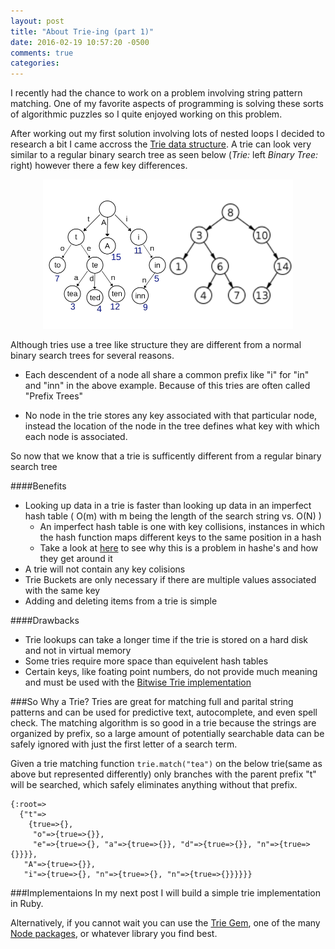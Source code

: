 ```yaml
---
layout: post
title: "About Trie-ing (part 1)"
date: 2016-02-19 10:57:20 -0500
comments: true
categories: 
---
```


I recently had the chance to work on a problem involving string pattern matching. One of my favorite aspects of programming is solving these sorts of algorithmic puzzles so I quite enjoyed working on this problem.

After working out my first solution involving lots of nested loops I decided to research a bit I came accross the [Trie data structure](https://en.wikipedia.org/wiki/Trie). A trie can look very similar to a regular binary search tree as seen below (_Trie:_ left _Binary Tree:_ right) however there a few key differences.

<div style="text-align:center"><img src ="https://raw.githubusercontent.com/BenjaGross/BenjaGross.github.io/master/images/trie_bst_comp.png"></div>

Although tries use a tree like structure they are different from a normal binary search trees for several reasons.

+ Each descendent of a node all share a common prefix like "i" for  "in" and "inn" in the above example. Because of this tries are often called "Prefix Trees"

+ No node in the trie stores any key associated with that particular node, instead the location of the node in the tree defines what key with which each node is associated.

So now that we know that a trie is sufficently different from a regular binary search tree 

####Benefits
* Looking up data in a trie is faster than looking up data in an imperfect hash table ( O(m) with m being the length of the search string vs. O(N) ) 
	* An imperfect hash table is one with key collisions, instances in which the hash function maps different keys to the same position in a hash	
	* Take a look at [here](https://en.wikipedia.org/wiki/Hash_table#Collision_resolution) to see why this is a problem in hashe's and how they get around it
*  A trie will not contain any key colisions 
*  Trie Buckets are only necessary if there are multiple values associated with the same key
* Adding and deleting items from a trie is simple

####Drawbacks
* Trie lookups can take a longer time if the trie is stored on a hard disk and not in virtual memory
* Some tries require more space than equivelent hash tables
* Certain keys, like foating point numbers, do not provide much meaning and must be used with the [Bitwise Trie implementation](https://en.wikipedia.org/wiki/Trie#Bitwise_tries)

###So Why a Trie?
Tries are great for matching full and parital string patterns and can be used for predictive text, autocomplete, and even spell check. The matching algorithm is so good in a trie because the strings are organized by prefix, so a large amount of potentially searchable data can be safely ignored with just the first letter of a search term. 

Given a trie matching function `trie.match("tea")` on the below trie(same as above but represented differently) only branches with the parent prefix "t" will be searched, which safely eliminates anything without that prefix.

```
{:root=>
  {"t"=>
    {true=>{},
     "o"=>{true=>{}},
     "e"=>{true=>{}, "a"=>{true=>{}}, "d"=>{true=>{}}, "n"=>{true=>{}}}},
   "A"=>{true=>{}},
   "i"=>{true=>{}, "n"=>{true=>{}, "n"=>{true=>{}}}}}}
```

###Implementaions
In my next post I will build a simple trie implementation in Ruby.

Alternatively, if you cannot wait you can use the [Trie Gem](https://github.com/tyler/trie), one of the many [Node packages](https://www.npmjs.com/browse/keyword/trie), or whatever library you find best.
